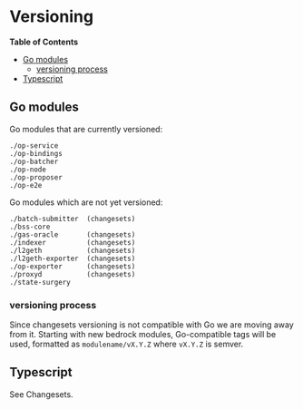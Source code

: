 # Versioning

<!-- START doctoc generated TOC please keep comment here to allow auto update -->
<!-- DON'T EDIT THIS SECTION, INSTEAD RE-RUN doctoc TO UPDATE -->
**Table of Contents**

- [Go modules](#go-modules)
  - [versioning process](#versioning-process)
- [Typescript](#typescript)

<!-- END doctoc generated TOC please keep comment here to allow auto update -->

## Go modules

Go modules that are currently versioned:

```text
./op-service
./op-bindings
./op-batcher
./op-node
./op-proposer
./op-e2e
```

Go modules which are not yet versioned:

```text
./batch-submitter  (changesets)
./bss-core
./gas-oracle       (changesets)
./indexer          (changesets)
./l2geth           (changesets)
./l2geth-exporter  (changesets)
./op-exporter      (changesets)
./proxyd           (changesets)
./state-surgery
```

### versioning process

Since changesets versioning is not compatible with Go we are moving away from it.
Starting with new bedrock modules, Go-compatible tags will be used,
formatted as `modulename/vX.Y.Z` where `vX.Y.Z` is semver.

## Typescript

See Changesets.

